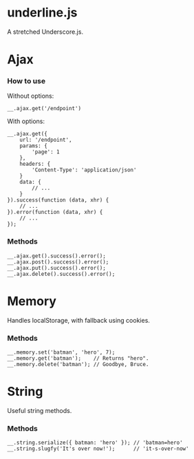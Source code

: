 underline.js
==================

A stretched Underscore.js.

# Ajax

### How to use

Without options:

```
__.ajax.get('/endpoint')
```

With options:

```
__.ajax.get({
    url: '/endpoint',
    params: {
        'page': 1
    },
    headers: {
        'Content-Type': 'application/json'
    }
    data: {
        // ...
    }
}).success(function (data, xhr) {
    // ...
}).error(function (data, xhr) {
    // ...
});
```

### Methods

```
__.ajax.get().success().error();
__.ajax.post().success().error();
__.ajax.put().success().error();
__.ajax.delete().success().error();
```

# Memory

Handles localStorage, with fallback using cookies.

### Methods

```
__.memory.set('batman', 'hero', 7);
__.memory.get('batman');    // Returns "hero".
__.memory.delete('batman'); // Goodbye, Bruce.
```

# String

Useful string methods.

### Methods

```
__.string.serialize({ batman: 'hero' }); // 'batman=hero'
__.string.slugfy('It's over now!');      // 'it-s-over-now'
```
